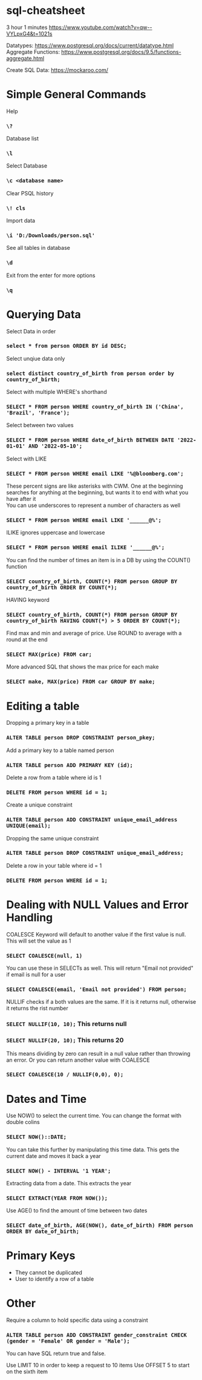 # sql-cheatsheet
3 hour 1 minutes https://www.youtube.com/watch?v=qw--VYLpxG4&t=1021s

Datatypes: https://www.postgresql.org/docs/current/datatype.html
Aggregate Functions: https://www.postgresql.org/docs/9.5/functions-aggregate.html

Create SQL Data: https://mockaroo.com/



# Simple General Commands

Help
### `\?`

Database list
### `\l`

Select Database
### `\c <database name>`

Clear PSQL history
### `\! cls`

Import data
### `\i 'D:/Downloads/person.sql'`

See all tables in database
### `\d`

Exit from the enter for more options
### `\q`



# Querying Data

Select Data in order
### `select * from person ORDER BY id DESC;`

Select unqiue data only
### `select distinct country_of_birth from person order by country_of_birth;`

Select with multiple WHERE's shorthand
### `SELECT * FROM person WHERE country_of_birth IN ('China', 'Brazil', 'France');`

Select between two values
### `SELECT * FROM person WHERE date_of_birth BETWEEN DATE '2022-01-01' AND '2022-05-10';`

Select with LIKE
### `SELECT * FROM person WHERE email LIKE '%@bloomberg.com';`
These percent signs are like asterisks with CWM. One at the beginning searches for anything at the beginning, but wants it to end with what you have after it  
You can use underscores to represent a number of characters as well
### `SELECT * FROM person WHERE email LIKE '______@%';`

ILIKE ignores uppercase and lowercase
### `SELECT * FROM person WHERE email ILIKE '______@%';`

You can find the number of times an item is in a DB by using the COUNT() function
### `SELECT country_of_birth, COUNT(*) FROM person GROUP BY country_of_birth ORDER BY COUNT(*);`

HAVING keyword
### `SELECT country_of_birth, COUNT(*) FROM person GROUP BY country_of_birth HAVING COUNT(*) > 5 ORDER BY COUNT(*);`

Find max and min and average of price. Use ROUND to average with a round at the end
### `SELECT MAX(price) FROM car;`

More advanced SQL that shows the max price for each make
### `SELECT make, MAX(price) FROM car GROUP BY make;`







# Editing a table

Dropping a primary key in a table
### `ALTER TABLE person DROP CONSTRAINT person_pkey;` 

Add a primary key to a table named person
### `ALTER TABLE person ADD PRIMARY KEY (id);`

Delete a row from a table where id is 1
### `DELETE FROM person WHERE id = 1;`

Create a unique constraint
### `ALTER TABLE person ADD CONSTRAINT unique_email_address UNIQUE(email);`

Dropping the same unique constraint
### `ALTER TABLE person DROP CONSTRAINT unique_email_address;`

Delete a row in your table where id = 1
### `DELETE FROM person WHERE id = 1;`






# Dealing with NULL Values and Error Handling

COALESCE Keyword will default to another value if the first value is null. This will set the value as 1
### `SELECT COALESCE(null, 1)`

You can use these in SELECTs as well. This will return "Email not provided" if email is null for a user
### `SELECT COALESCE(email, 'Email not provided') FROM person;`

NULLIF checks if a both values are the same. If it is it returns null, otherwise it returns the rist number
### `SELECT NULLIF(10, 10);` This returns null
### `SELECT NULLIF(20, 10);` This returns 20

This means dividing by zero can result in a null value rather than throwing an error. Or you can return another value with COALESCE
### `SELECT COALESCE(10 / NULLIF(0,0), 0);`






# Dates and Time

Use NOW() to select the current time. You can change the format with double colins
### `SELECT NOW()::DATE;`

You can take this further by manipulating this time data. This gets the current date and moves it back a year
### `SELECT NOW() - INTERVAL '1 YEAR';`

Extracting data from a date. This extracts the year
### `SELECT EXTRACT(YEAR FROM NOW());`

Use AGE() to find the amount of time between two dates
### `SELECT date_of_birth, AGE(NOW(), date_of_birth) FROM person ORDER BY date_of_birth;`





# Primary Keys
- They cannot be duplicated
- User to identify a row of a table





# Other

Require a column to hold specific data using a constraint
### `ALTER TABLE person ADD CONSTRAINT gender_constraint CHECK (gender = 'Female' OR gender = 'Male');`





You can have SQL return true and false.

Use LIMIT 10 in order to keep a request to 10 items
Use OFFSET 5 to start on the sixth item
